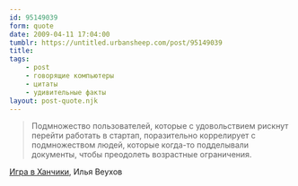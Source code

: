 ```yaml
---
id: 95149039
form: quote
date: 2009-04-11 17:04:00
tumblr: https://untitled.urbansheep.com/post/95149039
title: 
tags:
    - post
    - говорящие компьютеры
    - цитаты
    - удивительные факты
layout: post-quote.njk
---
```


<blockquote>
Подмножество пользователей, которые с удовольствием рискнут перейти работать в стартап, поразительно коррелирует с подмножеством людей, которые когда-то подделывали документы, чтобы преодолеть возрастные ограничения.
</blockquote>

<a href="http://docs.google.com/ViewDoc?docid=ah7mggdgvgnj_216d86mb2hk">Игра в Ханчики</a>, Илья Веухов
